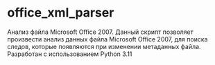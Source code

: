 # office_xml_parser
Анализ файла Microsoft Office 2007.  Данный скрипт позволяет произвести анализ данных файла Microsoft Office 2007,  для поиска следов, которые появляются при изменении метаданных файла. Разработан с использованием Python 3.11
